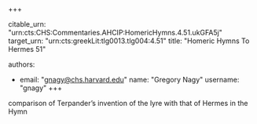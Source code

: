 +++


citable_urn: "urn:cts:CHS:Commentaries.AHCIP:HomericHymns.4.51.ukGFA5j"
target_urn: "urn:cts:greekLit:tlg0013.tlg004:4.51"
title: "Homeric Hymns To Hermes 51"

authors:
- email: "gnagy@chs.harvard.edu"
  name: "Gregory Nagy"
  username: "gnagy"
+++

<p>comparison of Terpander’s invention of the lyre with that of Hermes in the Hymn</p>